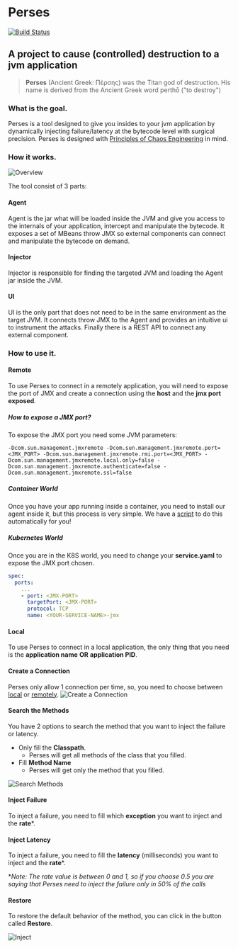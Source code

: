# Perses
[![Build Status](https://travis-ci.org/nicolasmanic/perses.svg?branch=master)](https://travis-ci.org/nicolasmanic/perses)

## A project to cause (controlled) destruction to a jvm application 

> **Perses** (Ancient Greek: Πέρσης) was the Titan god of destruction. His name is derived from the Ancient Greek word perthō ("to destroy")

### What is the goal.

Perses is a tool designed to give you insides to your jvm application by dynamically injecting failure/latency at the bytecode level
with surgical precision. Perses is designed with [Principles of Chaos Engineering][PoC] in mind.

[PoC]: http://principlesofchaos.org/

### How it works.

![Overview](https://i.imgur.com/H5uTjD2.png)

The tool consist of 3 parts:

#### Agent

Agent is the jar what will be loaded inside the JVM and give you access to the internals of your application, intercept and 
manipulate the bytecode. It exposes a set of MBeans throw JMX so external components can connect and manipulate the bytecode 
on demand.

#### Injector

Injector is responsible for finding the targeted JVM and loading the Agent jar inside the JVM.

#### UI

UI is the only part that does not need to be in the same environment as the target JVM. It connects throw JMX to the Agent
and provides an intuitive ui to instrument the attacks. Finally there is a REST API to connect any external component.

### How to use it.

#### Remote
To use Perses to connect in a remotely application, you will need to expose the port of JMX and create a connection using the **host** and the **jmx port exposed**.
##### How to expose a JMX port?
To expose the JMX port you need some JVM parameters:
```properties
-Dcom.sun.management.jmxremote -Dcom.sun.management.jmxremote.port=<JMX_PORT> -Dcom.sun.management.jmxremote.rmi.port=<JMX_PORT> -Dcom.sun.management.jmxremote.local.only=false -Dcom.sun.management.jmxremote.authenticate=false -Dcom.sun.management.jmxremote.ssl=false
```

##### Container World
Once you have your app running inside a container, you need to install our agent inside it, but this process is very simple. We have a [script](https://github.com/nicolasmanic/perses/blob/master/install_perses.sh) to do this automatically for you!

##### Kubernetes World
Once you are in the K8S world, you need to change your **service.yaml** to expose the JMX port chosen.
```yaml
spec:
  ports:
    ...
    - port: <JMX-PORT>
      targetPort: <JMX-PORT>
      protocol: TCP
      name: <YOUR-SERVICE-NAME>-jmx
``` 

#### Local
To use Perses to connect in a local application, the only thing that you need is the **application name** **OR** **application PID**.

#### Create a Connection
Perses only allow 1 connection per time, so, you need to choose between [local](#local) or [remotely](#remote).
![Create a Connection](https://i.ibb.co/zV3b2mZ/image-2.png)

#### Search the Methods
You have 2 options to search the method that you want to inject the failure or latency.

- Only fill the **Classpath**.
  - Perses will get all methods of the class that you filled.
- Fill **Method Name**
  - Perses will get only the method that you filled.
  
![Search Methods](https://i.ibb.co/vcrqj84/image-3.png)

#### Inject Failure
To inject a failure, you need to fill which **exception** you want to inject and the **rate***.

#### Inject Latency
To inject a failure, you need to fill the **latency** (milliseconds) you want to inject and the **rate***.

**Note: The rate value is between 0 and 1, so if you choose 0.5 you are saying that Perses need to inject the failure only in 50% of the calls*

#### Restore
To restore the default behavior of the method, you can click in the button called **Restore**.

![Inject](https://i.ibb.co/wwTJn7P/image-5.png)

